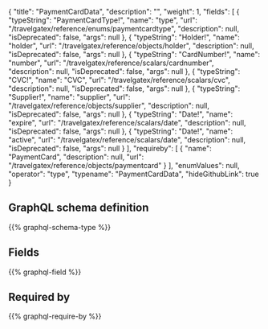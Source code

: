 {
  "title": "PaymentCardData",
  "description": "",
  "weight": 1,
  "fields": [
    {
      "typeString": "PaymentCardType!",
      "name": "type",
      "url": "/travelgatex/reference/enums/paymentcardtype",
      "description": null,
      "isDeprecated": false,
      "args": null
    },
    {
      "typeString": "Holder!",
      "name": "holder",
      "url": "/travelgatex/reference/objects/holder",
      "description": null,
      "isDeprecated": false,
      "args": null
    },
    {
      "typeString": "CardNumber!",
      "name": "number",
      "url": "/travelgatex/reference/scalars/cardnumber",
      "description": null,
      "isDeprecated": false,
      "args": null
    },
    {
      "typeString": "CVC!",
      "name": "CVC",
      "url": "/travelgatex/reference/scalars/cvc",
      "description": null,
      "isDeprecated": false,
      "args": null
    },
    {
      "typeString": "Supplier!",
      "name": "supplier",
      "url": "/travelgatex/reference/objects/supplier",
      "description": null,
      "isDeprecated": false,
      "args": null
    },
    {
      "typeString": "Date!",
      "name": "expire",
      "url": "/travelgatex/reference/scalars/date",
      "description": null,
      "isDeprecated": false,
      "args": null
    },
    {
      "typeString": "Date!",
      "name": "active",
      "url": "/travelgatex/reference/scalars/date",
      "description": null,
      "isDeprecated": false,
      "args": null
    }
  ],
  "requireby": [
    {
      "name": "PaymentCard",
      "description": null,
      "url": "/travelgatex/reference/objects/paymentcard"
    }
  ],
  "enumValues": null,
  "operator": "type",
  "typename": "PaymentCardData",
  "hideGithubLink": true
}
## GraphQL schema definition

{{% graphql-schema-type %}}

## Fields

{{% graphql-field %}}

## Required by

{{% graphql-require-by %}}
